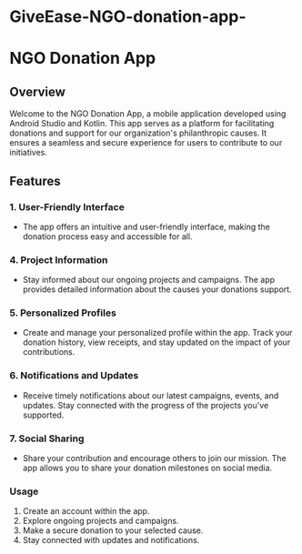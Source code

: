 # GiveEase-NGO-donation-app-
# NGO Donation App

## Overview

Welcome to the NGO Donation App, a mobile application developed using Android Studio and Kotlin. This app serves as a platform for facilitating donations and support for our organization's philanthropic causes. It ensures a seamless and secure experience for users to contribute to our initiatives.

## Features

### 1. User-Friendly Interface

- The app offers an intuitive and user-friendly interface, making the donation process easy and accessible for all.

### 4. Project Information

- Stay informed about our ongoing projects and campaigns. The app provides detailed information about the causes your donations support.

### 5. Personalized Profiles

- Create and manage your personalized profile within the app. Track your donation history, view receipts, and stay updated on the impact of your contributions.

### 6. Notifications and Updates

- Receive timely notifications about our latest campaigns, events, and updates. Stay connected with the progress of the projects you've supported.

### 7. Social Sharing

- Share your contribution and encourage others to join our mission. The app allows you to share your donation milestones on social media.


### Usage

1. Create an account within the app.
2. Explore ongoing projects and campaigns.
3. Make a secure donation to your selected cause.
4. Stay connected with updates and notifications.



